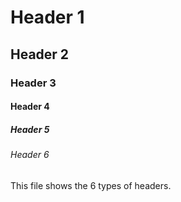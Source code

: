 # Header 1 
## Header 2
### Header 3 
#### Header 4
##### Header 5
###### Header 6
This file shows the 6 types of headers.
